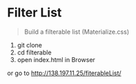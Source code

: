# Filter List

>  Build a filterable list (Materialize.css)

1. git clone
2. cd filterable
3. open index.html in Browser

or go to http://138.197.11.25/fiterableList/